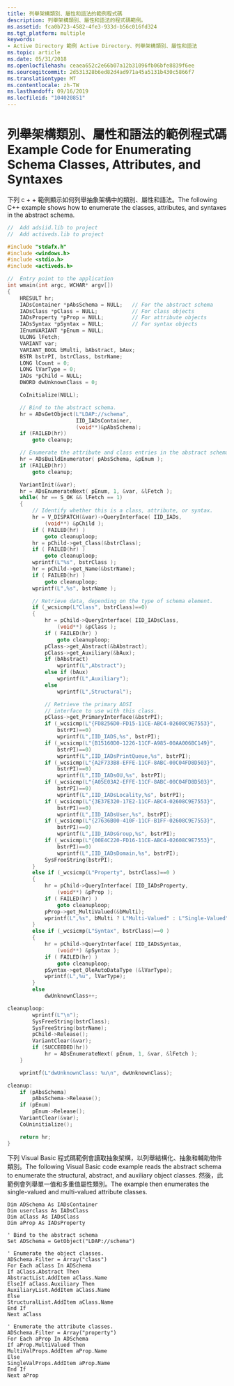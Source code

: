 ```yaml
---
title: 列舉架構類別、屬性和語法的範例程式碼
description: 列舉架構類別、屬性和語法的程式碼範例。
ms.assetid: fca0b723-4582-4fe3-933d-b56c016fd324
ms.tgt_platform: multiple
keywords:
- Active Directory 範例 Active Directory、列舉架構類別、屬性和語法
ms.topic: article
ms.date: 05/31/2018
ms.openlocfilehash: ceaea652c2e66b07a12b31096fb06bfe8839f6ee
ms.sourcegitcommit: 2d531328b6ed82d4ad971a45a5131b430c5866f7
ms.translationtype: MT
ms.contentlocale: zh-TW
ms.lasthandoff: 09/16/2019
ms.locfileid: "104020851"
---
```

# <a name="example-code-for-enumerating-schema-classes-attributes-and-syntaxes"></a><span data-ttu-id="43557-104">列舉架構類別、屬性和語法的範例程式碼</span><span class="sxs-lookup"><span data-stu-id="43557-104">Example Code for Enumerating Schema Classes, Attributes, and Syntaxes</span></span>

<span data-ttu-id="43557-105">下列 c + + 範例顯示如何列舉抽象架構中的類別、屬性和語法。</span><span class="sxs-lookup"><span data-stu-id="43557-105">The following C++ example shows how to enumerate the classes, attributes, and syntaxes in the abstract schema.</span></span>


```C++
//  Add adsiid.lib to project
//  Add activeds.lib to project

#include "stdafx.h"
#include <windows.h>
#include <stdio.h>
#include <activeds.h>

//  Entry point to the application
int wmain(int argc, WCHAR* argv[])
{
    HRESULT hr;
    IADsContainer *pAbsSchema = NULL;   // For the abstract schema
    IADsClass *pClass = NULL;           // For class objects
    IADsProperty *pProp = NULL;         // For attribute objects
    IADsSyntax *pSyntax = NULL;         // For syntax objects
    IEnumVARIANT *pEnum = NULL;
    ULONG lFetch;
    VARIANT var;
    VARIANT_BOOL bMulti, bAbstract, bAux;
    BSTR bstrPI, bstrClass, bstrName;
    LONG lCount = 0;
    LONG lVarType = 0;
    IADs *pChild = NULL;
    DWORD dwUnknownClass = 0;

    CoInitialize(NULL);

    // Bind to the abstract schema.
    hr = ADsGetObject(L"LDAP://schema",
                      IID_IADsContainer,
                      (void**)&pAbsSchema);
    if (FAILED(hr)) 
        goto cleanup;

    // Enumerate the attribute and class entries in the abstract schema.
    hr = ADsBuildEnumerator( pAbsSchema, &pEnum );
    if (FAILED(hr)) 
        goto cleanup;

    VariantInit(&var);
    hr = ADsEnumerateNext( pEnum, 1, &var, &lFetch );
    while( hr == S_OK && lFetch == 1)
    {
        // Identify whether this is a class, attribute, or syntax.
        hr = V_DISPATCH(&var)->QueryInterface( IID_IADs, 
            (void**) &pChild );
        if ( FAILED(hr) ) 
            goto cleanuploop;
        hr = pChild->get_Class(&bstrClass);
        if ( FAILED(hr) ) 
            goto cleanuploop;
        wprintf(L"%s", bstrClass );
        hr = pChild->get_Name(&bstrName);
        if ( FAILED(hr) ) 
            goto cleanuploop;
        wprintf(L",%s", bstrName );

        // Retrieve data, depending on the type of schema element.
        if (_wcsicmp(L"Class", bstrClass)==0)
        {
            hr = pChild->QueryInterface( IID_IADsClass, 
                (void**) &pClass );
            if ( FAILED(hr) ) 
                goto cleanuploop;
            pClass->get_Abstract(&bAbstract);
            pClass->get_Auxiliary(&bAux);
            if (bAbstract)
                wprintf(L",Abstract");
            else if (bAux)
                wprintf(L",Auxiliary");
            else 
                wprintf(L",Structural");

            // Retrieve the primary ADSI 
            // interface to use with this class.
            pClass->get_PrimaryInterface(&bstrPI);
            if (_wcsicmp(L"{FD8256D0-FD15-11CE-ABC4-02608C9E7553}", 
                bstrPI)==0)
                wprintf(L",IID_IADS,%s", bstrPI);
            if (_wcsicmp(L"{B15160D0-1226-11CF-A985-00AA006BC149}", 
                bstrPI)==0)
                wprintf(L",IID_IADsPrintQueue,%s", bstrPI);
            if (_wcsicmp(L"{A2F733B8-EFFE-11CF-8ABC-00C04FD8D503}", 
                bstrPI)==0)
                wprintf(L",IID_IADsOU,%s", bstrPI);
            if (_wcsicmp(L"{A05E03A2-EFFE-11CF-8ABC-00C04FD8D503}", 
                bstrPI)==0)
                wprintf(L",IID_IADsLocality,%s", bstrPI);
            if (_wcsicmp(L"{3E37E320-17E2-11CF-ABC4-02608C9E7553}", 
                bstrPI)==0)
                wprintf(L",IID_IADsUser,%s", bstrPI);
            if (_wcsicmp(L"{27636B00-410F-11CF-B1FF-02608C9E7553}", 
                bstrPI)==0)
                wprintf(L",IID_IADsGroup,%s", bstrPI);
            if (_wcsicmp(L"{00E4C220-FD16-11CE-ABC4-02608C9E7553}", 
                bstrPI)==0)
                wprintf(L",IID_IADsDomain,%s", bstrPI);
            SysFreeString(bstrPI);
        }
        else if (_wcsicmp(L"Property", bstrClass)==0 )
        {
            hr = pChild->QueryInterface( IID_IADsProperty, 
                (void**) &pProp );
            if ( FAILED(hr) ) 
                goto cleanuploop;
            pProp->get_MultiValued(&bMulti);
            wprintf(L",%s", bMulti ? L"Multi-Valued" : L"Single-Valued");
        }
        else if (_wcsicmp(L"Syntax", bstrClass)==0 )
        {
            hr = pChild->QueryInterface( IID_IADsSyntax, 
                (void**) &pSyntax );
            if ( FAILED(hr) ) 
                goto cleanuploop;
            pSyntax->get_OleAutoDataType (&lVarType);
            wprintf(L",%u", lVarType);
        }
        else
            dwUnknownClass++;

cleanuploop:
        wprintf(L"\n");
        SysFreeString(bstrClass);
        SysFreeString(bstrName);
        pChild->Release();
        VariantClear(&var);
        if (SUCCEEDED(hr))
            hr = ADsEnumerateNext( pEnum, 1, &var, &lFetch );
    }

    wprintf(L"dwUnknownClass: %u\n", dwUnknownClass);

cleanup:
    if (pAbsSchema)
        pAbsSchema->Release();
    if (pEnum)
        pEnum->Release();
    VariantClear(&var);
    CoUninitialize();

    return hr;
}
```



<span data-ttu-id="43557-106">下列 Visual Basic 程式碼範例會讀取抽象架構，以列舉結構化、抽象和輔助物件類別。</span><span class="sxs-lookup"><span data-stu-id="43557-106">The following Visual Basic code example reads the abstract schema to enumerate the structural, abstract, and auxiliary object classes.</span></span> <span data-ttu-id="43557-107">然後，此範例會列舉單一值和多重值屬性類別。</span><span class="sxs-lookup"><span data-stu-id="43557-107">The example then enumerates the single-valued and multi-valued attribute classes.</span></span>


```VB
Dim ADSchema As IADsContainer
Dim userclass As IADsClass
Dim aClass As IADsClass
Dim aProp As IADsProperty

' Bind to the abstract schema
Set ADSchema = GetObject("LDAP://schema")

' Enumerate the object classes.
ADSchema.Filter = Array("class")
For Each aClass In ADSchema
If aClass.Abstract Then
AbstractList.AddItem aClass.Name
ElseIf aClass.Auxiliary Then
AuxiliaryList.AddItem aClass.Name
Else
StructuralList.AddItem aClass.Name
End If
Next aClass

' Enumerate the attribute classes.
ADSchema.Filter = Array("property")
For Each aProp In ADSchema
If aProp.MultiValued Then
MultiValProps.AddItem aProp.Name
Else
SingleValProps.AddItem aProp.Name
End If
Next aProp
```



 

 




